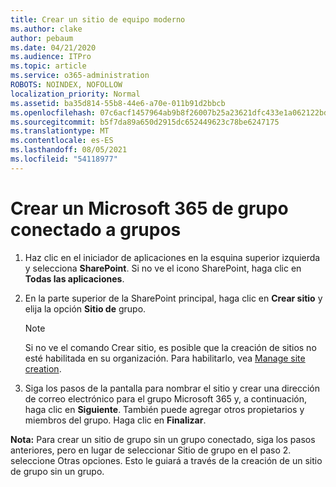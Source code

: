 ```yaml
---
title: Crear un sitio de equipo moderno
ms.author: clake
author: pebaum
ms.date: 04/21/2020
ms.audience: ITPro
ms.topic: article
ms.service: o365-administration
ROBOTS: NOINDEX, NOFOLLOW
localization_priority: Normal
ms.assetid: ba35d814-55b8-44e6-a70e-011b91d2bbcb
ms.openlocfilehash: 07c6acf1457964ab9b8f26007b25a23621dfc433e1a062122bd67039d793e350
ms.sourcegitcommit: b5f7da89a650d2915dc652449623c78be6247175
ms.translationtype: MT
ms.contentlocale: es-ES
ms.lasthandoff: 08/05/2021
ms.locfileid: "54118977"
---
```

# <a name="create-a-microsoft-365-group-connected-team-site"></a>Crear un Microsoft 365 de grupo conectado a grupos

1. Haz clic en el iniciador de aplicaciones en la esquina superior izquierda y selecciona **SharePoint**. Si no ve el icono SharePoint, haga clic en **Todas las aplicaciones**.
    
2. En la parte superior de la SharePoint principal, haga clic en **Crear sitio** y elija la opción **Sitio de** grupo. 
    
    > [!NOTE]
    > Si no ve el comando Crear sitio, es posible que la creación de sitios no esté habilitada en su organización. Para habilitarlo, vea [Manage site creation](https://go.microsoft.com/fwlink/?linkid=2009644). 
  
3. Siga los pasos de la pantalla para nombrar el sitio y crear una dirección de correo electrónico para el grupo Microsoft 365 y, a continuación, haga clic en **Siguiente**. También puede agregar otros propietarios y miembros del grupo. Haga clic en **Finalizar**.
  
 **Nota:** Para crear un sitio de grupo sin un grupo conectado, siga los pasos anteriores, pero en lugar de seleccionar Sitio de grupo en el paso 2. seleccione Otras opciones. Esto le guiará a través de la creación de un sitio de grupo sin un grupo. 
    

